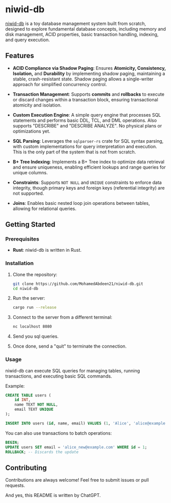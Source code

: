 # niwid-db

[niwid-db](https://github.com/MohamedAbdeen21/niwid-db) is a toy database management system built from scratch, designed to explore fundamental database concepts, including memory and disk management, ACID properties, basic transaction handling, indexing, and query execution.

## Features

- **ACID Compliance via Shadow Paging**: Ensures **Atomicity, Consistency, Isolation,** and **Durability** by implementing shadow paging, maintaining a stable, crash-resistant state. Shadow paging allows a single-writer approach for simplified concurrency control.

- **Transaction Management**: Supports **commits** and **rollbacks** to execute or discard changes within a transaction block, ensuring transactional atomicity and isolation.

- **Custom Execution Engine**: A simple query engine that processes SQL statements and performs basic DDL, TCL, and DML operations. Also supports "DESCRIBE" and "DESCRIBE ANALYZE". No physical plans or optimizations yet.

- **SQL Parsing**: Leverages the `sqlparser-rs` crate for SQL syntax parsing, with custom implementations for query interpretation and execution. This is the only part of the system that is not from scratch.

- **B+ Tree Indexing**: Implements a B+ Tree index to optimize data retrieval and ensure uniqueness, enabling efficient lookups and range queries for unique columns.

- **Constraints**: Supports `NOT NULL` and `UNIQUE` constraints to enforce data integrity, though primary keys and foreign keys (referential integrity) are not supported.

- **Joins**: Enables basic nested loop join operations between tables, allowing for relational queries.

## Getting Started

### Prerequisites

- **Rust**: niwid-db is written in Rust.

### Installation

1. Clone the repository:
   ```bash
   git clone https://github.com/MohamedAbdeen21/niwid-db.git
   cd niwid-db
   ```

2. Run the server:
   ```bash
   cargo run --release
   ```

3. Connect to the server from a different terminal:
   ```bash
   nc localhost 8080
   ```

4. Send you sql queries.

5. Once done, send a "quit" to terminate the connection.

### Usage

niwid-db can execute SQL queries for managing tables, running transactions, and executing basic SQL commands.

Example:
```sql
CREATE TABLE users (
    id INT,
    name TEXT NOT NULL,
    email TEXT UNIQUE
);

INSERT INTO users (id, name, email) VALUES (1, 'Alice', 'alice@example.com');
```

You can also use transactions to batch operations:
```sql
BEGIN;
UPDATE users SET email = 'alice_new@example.com' WHERE id = 1;
ROLLBACK; -- Discards the update
```

## Contributing

Contributions are always welcome! Feel free to submit issues or pull requests.

And yes, this README is written by ChatGPT.
